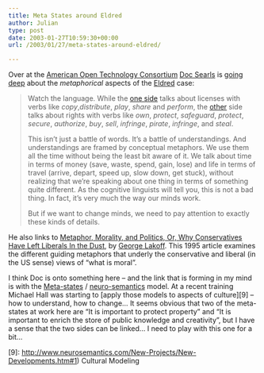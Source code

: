 ```yaml
---
title: Meta States around Eldred
author: Julian
type: post
date: 2003-01-27T10:59:30+00:00
url: /2003/01/27/meta-states-around-eldred/

---
```

Over at the [American Open Technology Consortium][1] [Doc Searls][2] is [going deep][3] about the _metaphorical_ aspects of the [Eldred][4] case:

<blockquote cite="http://www.aotc.info/archives/000160.html#000160">
  <p>
    Watch the language. While the <a href="http://creativecommons.org/learn/licenses/">one side</a> talks about licenses with verbs like <em>copy</em>,<em>distribute</em>, <em>play</em>, <em>share</em> and <em>perform</em>, the <a href="http://www.riaa.org/Protect-Campaign-1.cfm">other</a> side talks about rights with verbs like <em>own</em>, <em>protect</em>, <em>safeguard</em>, <em>protect</em>, <em>secure</em>, <em>authorize</em>, <em>buy</em>, <em>sell</em>, <em>infringe</em>, <em>pirate</em>, <em>infringe</em>, and <em>steal</em>.
  </p>
  
  <p>
    This isn&#8217;t just a battle of words. It&#8217;s a battle of understandings. And understandings are framed by conceptual metaphors. We use them all the time without being the least bit aware of it. We talk about time in terms of money (save, waste, spend, gain, lose) and life in terms of travel (arrive, depart, speed up, slow down, get stuck), without realizing that we&#8217;re speaking about one thing in terms of something quite different. As the cognitive linguists will tell you, this is not a bad thing. In fact, it&#8217;s very much the way our minds work.
  </p>
  
  <p>
    But if we want to change minds, we need to pay attention to exactly these kinds of details.
  </p>
</blockquote>

He also links to [Metaphor, Morality, and Politics, Or, Why Conservatives Have Left Liberals In the Dust][5], by [George Lakoff][6]. This 1995 article examines the different guiding metaphors that underly the conservative and liberal (in the US sense) views of &#8220;what is moral&#8221;.

I think Doc is onto something here &#8211; and the link that is forming in my mind is with the [Meta-states][7] / [neuro-semantics][8] model. At a recent training Michael Hall was starting to [apply those models to aspects of culture][9] &#8211; how to understand, how to change&#8230; It seems obvious that two of the meta-states at work here are &#8220;It is important to protect property&#8221; and &#8220;It is important to enrich the store of public knowledge and creativity&#8221;, but I have a sense that the two sides can be linked&#8230; I need to play with this one for a bit&#8230;

 [1]: http://www.aotc.info/
 [2]: http://doc.weblogs.com/
 [3]: http://www.aotc.info/archives/000160.html#000160 "American Open Technology Consortium: Going deep"
 [4]: http://eldred.cc/
 [5]: http://www.wwcd.org/issues/Lakoff.html
 [6]: http://www.linguistics.berkeley.edu/lingdept/Current/people/facpages/lakoffg.html
 [7]: http://www.neurosemantics.com/Articles/index-pages/meta-states.htm
 [8]: http://www.neurosemantics.com/Articles/index-pages/ns.htm
 [9]: http://www.neurosemantics.com/New-Projects/New-Developments.htm#1) Cultural Modeling
